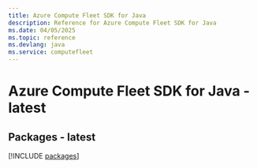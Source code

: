 ```yaml
---
title: Azure Compute Fleet SDK for Java
description: Reference for Azure Compute Fleet SDK for Java
ms.date: 04/05/2025
ms.topic: reference
ms.devlang: java
ms.service: computefleet
---
```

# Azure Compute Fleet SDK for Java - latest
## Packages - latest
[!INCLUDE [packages](compute-fleet-index.md)]
